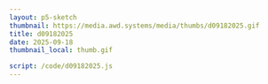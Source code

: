 ```yaml
---
layout: p5-sketch
thumbnail: https://media.awd.systems/media/thumbs/d09182025.gif
title: d09182025
date: 2025-09-18
thumbnail_local: thumb.gif

script: /code/d09182025.js
---
```


